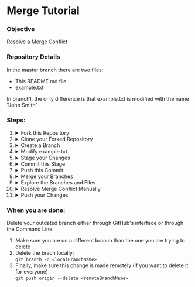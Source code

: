 # Merge Tutorial

### Objective
Resolve a Merge Conflict

### Repository Details
In the master branch there are two files:
- This README.md file
- example.txt 

In branch1, the only difference is that example.txt is modified with the name "John Smith"



### Steps:
<ol>
  <li>
<details>
  <summary>Fork this Repository</summary>
<br /> <img src="https://i.ibb.co/kQ242r6/Screen-Shot-2020-10-23-at-1-43-09-PM.png" alt="forkRepo" />
Now go to your profile and copy the url to your forked repository.
</details>
  </li>
    <li>
<details>
  <summary>Clone your Forked Repository</summary>
Create a directory, `cd` into it, then clone your ***Forked repository*** (NOT THE MAIN ONE) and `cd` into that. Do a `dir` or `ls` to make sure you see both files (example.txt and README.md)
</details>
  </li> 
   <li>
<details>
  <summary>Create a Branch</summary>
Create a branch then checkout. Make sure you're on the proper branch by doing a `git branch`.
</details>
  </li>
  <li>
<details>
  <summary>Modify example.txt</summary>
Modify example.txt by opening the file in a text editor or through the command line. Add your name after the arrow.
</details>
  </li>
    <li>
<details>
  <summary>Stage your Changes</summary>
Once you have saved your file, do a `git status`, then stage your file.
</details>
  </li>
    <li>
<details>
  <summary>Commit this Stage</summary>
`git add .`
Make sure you use proper message conventions!
</details>
  </li>
   <li>
<details>
  <summary>Push this Commit</summary>
Since this is a new branch you may have to `set--upstream`
</details>
  </li>
  <li>
<details>
  <summary>Merge your Branches</summary>
Switch / checkout to branch1, then merge your branch into it with `git merge <branchName>` You should see a merge conflict alert like so.
<br /> <img src="https://i.ibb.co/DbbwPt7/Screen-Shot-2020-10-23-at-1-14-35-PM.png" alt="mergeConflict" />
</details>
  </li>
  <li>
<details>
  <summary>Explore the Branches and Files</summary>
Take a moment to read through the output and re-open the file. What does it look like?
<br /> <img src="https://i.ibb.co/RbJs9Yg/Screen-Shot-2020-10-23-at-1-16-58-PM.png" alt="mergeConflictOutput" />
</details>
  </li>
  <li>
<details>
  <summary>Resolve Merge Conflict Manually</summary>
Fix the merge conflict manually by removing the "John Smith" line and keeping yours. Once again, this can be done through a text editor or through the command line.
<br /> <img src="https://i.ibb.co/d0dtFTM/Screen-Shot-2020-10-23-at-1-17-23-PM.png" alt="fixedMergeConflict" />
</details>
  </li>
  <li>
<details>
  <summary>Push your Changes</summary>
Now that you have (or at least you think you have) resolved the merge conflict, let's try adding, commiting and pushing the commit. If everything works, then you have successfully fixed the merge conflict! 
</details>
  </li>
</ol>


### When you are done:
Delete your outdated branch either through GitHub's interface or through the Command Line:
1. Make sure you are on a different branch than the one you are trying to delete
2. Delete the brach locally: 
<br />  `git branch -d <localBranchName>`
3. Finally, make sure this change is made remotely (if you want to delete it for everyone)
<br /> `git push origin --delete <remoteBranchName>`
